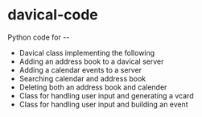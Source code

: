 # davical-code
Python code for --
- Davical class implementing the following 
- Adding an address book to a davical server
- Adding a calendar events to a server 
- Searching calendar and address book 
- Deleting both an address book and calender
-  Class for handling user input and generating a vcard
- Class for handling user input and building an event 


